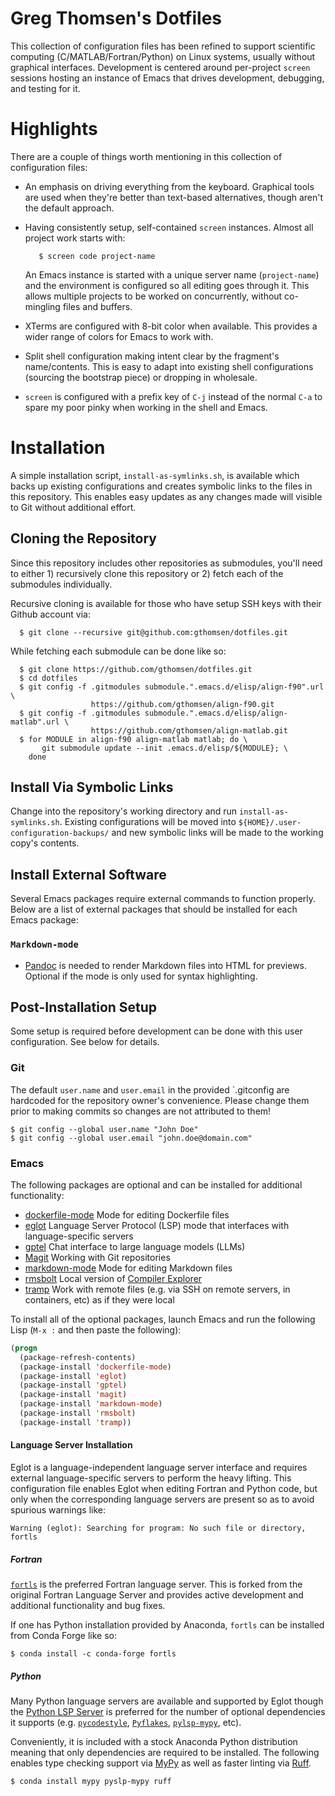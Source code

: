 # Greg Thomsen's Dotfiles
This collection of configuration files has been refined to support scientific
computing (C/MATLAB/Fortran/Python) on Linux systems, usually without graphical
interfaces.  Development is centered around per-project `screen` sessions
hosting an instance of Emacs that drives development, debugging, and testing for
it.

# Highlights
There are a couple of things worth mentioning in this collection of
configuration files:

* An emphasis on driving everything from the keyboard.  Graphical tools are used
  when they're better than text-based alternatives, though aren't the default
  approach.

* Having consistently setup, self-contained `screen` instances.  Almost all
  project work starts with:

  ```shell
     $ screen code project-name
  ```

  An Emacs instance is started with a unique server name (`project-name`) and
  the environment is configured so all editing goes through it.  This allows
  multiple projects to be worked on concurrently, without co-mingling files and
  buffers.

* XTerms are configured with 8-bit color when available.  This provides a wider
  range of colors for Emacs to work with.

* Split shell configuration making intent clear by the fragment's name/contents.
  This is easy to adapt into existing shell configurations (sourcing the
  bootstrap piece) or dropping in wholesale.

* `screen` is configured with a prefix key of `C-j` instead of the normal `C-a`
  to spare my poor pinky when working in the shell and Emacs.

# Installation
A simple installation script, `install-as-symlinks.sh`, is available which
backs up existing configurations and creates symbolic links to the files in
this repository.  This enables easy updates as any changes made will visible
to Git without additional effort.

## Cloning the Repository
Since this repository includes other repositories as submodules, you'll need to
either 1) recursively clone this repository or 2) fetch each of the submodules
individually.

Recursive cloning is available for those who have setup SSH keys with their
Github account via:

```shell
  $ git clone --recursive git@github.com:gthomsen/dotfiles.git
```

While fetching each submodule can be done like so:

```shell
  $ git clone https://github.com/gthomsen/dotfiles.git
  $ cd dotfiles
  $ git config -f .gitmodules submodule.".emacs.d/elisp/align-f90".url \
                  https://github.com/gthomsen/align-f90.git
  $ git config -f .gitmodules submodule.".emacs.d/elisp/align-matlab".url \
                  https://github.com/gthomsen/align-matlab.git
  $ for MODULE in align-f90 align-matlab matlab; do \
       git submodule update --init .emacs.d/elisp/${MODULE}; \
    done
```

## Install Via Symbolic Links
Change into the repository's working directory and run `install-as-symlinks.sh`.
Existing configurations will be moved into
`${HOME}/.user-configuration-backups/` and new symbolic links will be made to
the working copy's contents.

## Install External Software
Several Emacs packages require external commands to function properly.  Below
are a list of external packages that should be installed for each Emacs package:

### `Markdown-mode`

* [Pandoc](http://pandoc.org/) is needed to render Markdown files into HTML for
  previews.  Optional if the mode is only used for syntax highlighting.

## Post-Installation Setup
Some setup is required before development can be done with this user
configuration.  See below for details.

### Git
The default `user.name` and `user.email` in the provided `.gitconfig are
hardcoded for the repository owner's convenience.  Please change them
prior to making commits so changes are not attributed to them!

``` shell
$ git config --global user.name "John Doe"
$ git config --global user.email "john.doe@domain.com"
```

### Emacs
The following packages are optional and can be installed for additional
functionality:

- [dockerfile-mode](https://melpa.org/#/dockerfile-mode) Mode for editing
  Dockerfile files
- [eglot](https://elpa.gnu.org/packages/eglot.html) Language Server Protocol
  (LSP) mode that interfaces with language-specific servers
- [gptel](https://melpa.org/#/gptel) Chat interface to large language models
  (LLMs)
- [Magit](https://melpa.org/#/magit) Working with Git repositories
- [markdown-mode](https://melpa.org/#/markdown-mode) Mode for editing Markdown files
- [rmsbolt](https://melpa.org/#/rmsbolt) Local version of [Compiler Explorer](https://godbolt.org/)
- [tramp](https://elpa.gnu.org/packages/tramp.html) Work with remote files
  (e.g. via SSH on remote servers, in containers, etc) as if they were local

To install all of the optional packages, launch Emacs and run the following
Lisp (`M-x :` and then paste the following):

```lisp
(progn
  (package-refresh-contents)
  (package-install 'dockerfile-mode)
  (package-install 'eglot)
  (package-install 'gptel)
  (package-install 'magit)
  (package-install 'markdown-mode)
  (package-install 'rmsbolt)
  (package-install 'tramp))
```

#### Language Server Installation
Eglot is a language-independent language server interface and requires external
language-specific servers to perform the heavy lifting.  This configuration file
enables Eglot when editing Fortran and Python code, but only when the
corresponding language servers are present so as to avoid spurious warnings
like:

```
Warning (eglot): Searching for program: No such file or directory, fortls
```

##### Fortran
[`fortls`](https://github.com/fortran-lang/fortls) is the preferred Fortran
language server.  This is forked from the original Fortran Language Server and
provides active development and additional functionality and bug fixes.

If one has Python installation provided by Anaconda, `fortls` can be installed
from Conda Forge like so:

``` shell
$ conda install -c conda-forge fortls
```

##### Python
Many Python language servers are available and supported by Eglot though the
[Python LSP Server](https://github.com/python-lsp/python-lsp-server) is
preferred for the number of optional dependencies it supports
(e.g. [`pycodestyle`](https://github.com/PyCQA/pycodestyle),
[`Pyflakes`](https://github.com/PyCQA/pyflakes),
[`pylsp-mypy`](https://github.com/Richardk2n/pylsp-mypy), etc).

Conveniently, it is included with a stock Anaconda Python distribution meaning
that only dependencies are required to be installed.  The following enables
type checking support via [MyPy](https://github.com/python/mypy) as well as
faster linting via [Ruff](https://docs.astral.sh/ruff/).

``` shell
$ conda install mypy pyslp-mypy ruff
```
